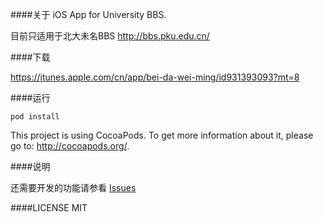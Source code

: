 ####关于
iOS App for University BBS.

目前只适用于北大未名BBS http://bbs.pku.edu.cn/

####下载

https://itunes.apple.com/cn/app/bei-da-wei-ming/id931393093?mt=8

####运行
```
pod install
```

This project is using CocoaPods. To get more information about it, please go to: http://cocoapods.org/.

####说明

还需要开发的功能请参看 [Issues](https://github.com/shengbinmeng/UniBBS/issues)

####LICENSE
MIT
